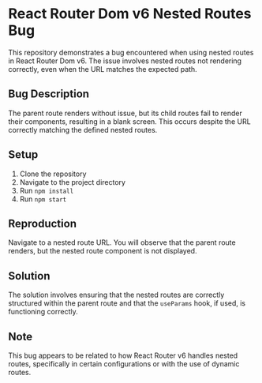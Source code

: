 # React Router Dom v6 Nested Routes Bug

This repository demonstrates a bug encountered when using nested routes in React Router Dom v6. The issue involves nested routes not rendering correctly, even when the URL matches the expected path. 

## Bug Description
The parent route renders without issue, but its child routes fail to render their components, resulting in a blank screen.  This occurs despite the URL correctly matching the defined nested routes.

## Setup
1. Clone the repository
2. Navigate to the project directory
3. Run `npm install`
4. Run `npm start`

## Reproduction
Navigate to a nested route URL. You will observe that the parent route renders, but the nested route component is not displayed.

## Solution
The solution involves ensuring that the nested routes are correctly structured within the parent route and that the `useParams` hook, if used, is functioning correctly.

## Note
This bug appears to be related to how React Router v6 handles nested routes, specifically in certain configurations or with the use of dynamic routes.
